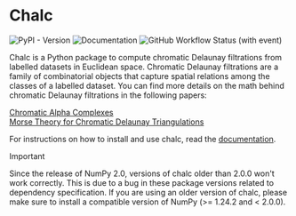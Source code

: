 # Chalc
![PyPI - Version](https://img.shields.io/pypi/v/chalc?labelColor=222222)
![Documentation](https://img.shields.io/badge/docs-stable-blue?labelColor=222222&link=https%3A%2F%2Fabhinavnatarajan.github.io%2FChalc)
![GitHub Workflow Status (with event)](https://img.shields.io/github/actions/workflow/status/abhinavnatarajan/Chalc/build.yml?labelColor=222222)

Chalc is a Python package to compute chromatic Delaunay filtrations from labelled datasets in Euclidean space.
Chromatic Delaunay filtrations are a family of combinatorial objects that capture spatial relations among the classes of a labelled dataset.
You can find more details on the math behind chromatic Delaunay filtrations in the following papers:

[Chromatic Alpha Complexes](https://arxiv.org/abs/2212.03128)\
[Morse Theory for Chromatic Delaunay Triangulations](https://arxiv.org/abs/2405.19303)


For instructions on how to install and use chalc, read the [documentation](https://abhinavnatarajan.github.io/Chalc).

> [!IMPORTANT]
> Since the release of NumPy 2.0, versions of chalc older than 2.0.0 won't work correctly. This is due to a bug in these package versions related to dependency specification. If you are using an older version of chalc, please make sure to install a compatible version of NumPy (>= 1.24.2 and < 2.0.0).
